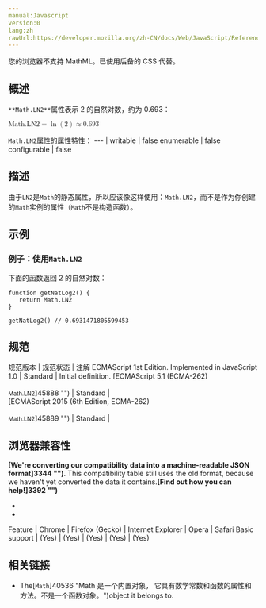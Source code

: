 ```yaml
---
manual:Javascript
version:0
lang:zh
rawUrl:https://developer.mozilla.org/zh-CN/docs/Web/JavaScript/Reference/Global_Objects/Math/LN2
---
```






您的浏览器不支持 MathML。已使用后备的 CSS 代替。




## 概述<a name="Summary"></a>


`**Math.LN2**`属性表示 2 的自然对数，约为 0.693：



<math><semantics><mrow><mstyle><mi>Math.LN2</mi></mstyle><mo>=</mo><mo>ln</mo><mo>(</mo><mn>2</mn><mo>)</mo><mo>≈</mo><mn>0.693</mn></mrow></semantics></math>


`Math.LN2`属性的属性特性： 
 ---  | 
writable | false 
enumerable | false 
configurable | false 



## 描述<a name="Description"></a>


由于`LN2`是`Math`的静态属性，所以应该像这样使用：`Math.LN2`，而不是作为你创建的`Math`实例的属性（`Math`不是构造函数）。


## 示例<a name="Examples"></a>

### 例子：使用`Math.LN2`<a name="Example:_Using_Math.LN2"></a>


下面的函数返回 2 的自然对数：


```
function getNatLog2() {
   return Math.LN2
}

getNatLog2() // 0.6931471805599453
```

## 规范<a name="规范"></a>

规范版本 | 规范状态 | 注解 
ECMAScript 1st Edition. Implemented in JavaScript 1.0 | Standard | Initial definition. 
[ECMAScript 5.1 (ECMA-262)<br></br><small>Math.LN2</small>]45888 "") | Standard |  
[ECMAScript 2015 (6th Edition, ECMA-262)<br></br><small>Math.LN2</small>]45889 "") | Standard |  


## 浏览器兼容性<a name="浏览器兼容性"></a>


**[We&#39;re converting our compatibility data into a machine-readable JSON format]3344 "")**. This compatibility table still uses the old format, because we haven&#39;t yet converted the data it contains.**[Find out how you can help!]3392 "")**


* 
* 

Feature | Chrome | Firefox (Gecko) | Internet Explorer | Opera | Safari 
Basic support | (Yes) | (Yes) | (Yes) | (Yes) | (Yes) 




## 相关链接<a name="See_also"></a>

* The[`Math`]40536 "Math 是一个内置对象， 它具有数学常数和函数的属性和方法。不是一个函数对象。")object it belongs to.



